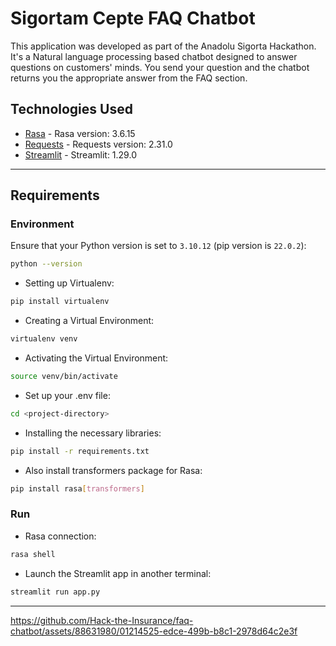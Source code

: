 # Sigortam Cepte FAQ Chatbot

This application was developed as part of the Anadolu Sigorta Hackathon. It's a Natural language processing based chatbot designed to answer questions on customers' minds. You send your question and the chatbot returns you the appropriate answer from the FAQ section.

## Technologies Used

- [Rasa](https://rasa.com/docs/rasa/) - Rasa version: 3.6.15
- [Requests](https://requests.readthedocs.io/en/latest/user/quickstart.html) - Requests version: 2.31.0
- [Streamlit](https://docs.streamlit.io/library/get-started) - Streamlit: 1.29.0

---

## Requirements

### Environment

Ensure that your Python version is set to `3.10.12` (pip version is `22.0.2`):

```bash
python --version
```

- Setting up Virtualenv:

```bash
pip install virtualenv
```
- Creating a Virtual Environment:
```bash
virtualenv venv
```
- Activating the Virtual Environment:
```bash
source venv/bin/activate
```
- Set up your .env file:

```bash
cd <project-directory>
```

- Installing the necessary libraries:
```bash
pip install -r requirements.txt
```
- Also install transformers package for Rasa:
```bash
pip install rasa[transformers]
```

### Run
- Rasa connection:
```bash
rasa shell
```
- Launch the Streamlit app in another terminal:
```bash
streamlit run app.py
```
---


https://github.com/Hack-the-Insurance/faq-chatbot/assets/88631980/01214525-edce-499b-b8c1-2978d64c2e3f




